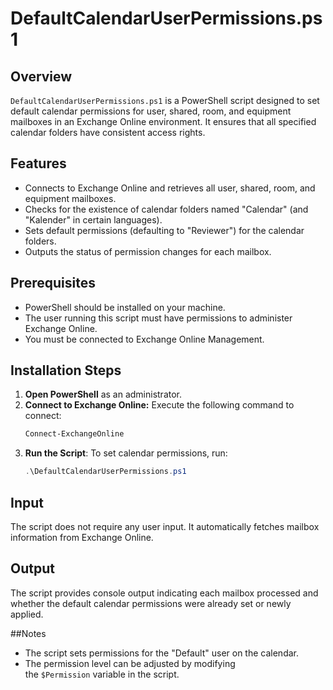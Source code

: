 # DefaultCalendarUserPermissions.ps1

## Overview
`DefaultCalendarUserPermissions.ps1` is a PowerShell script designed to set default calendar permissions for user, shared, room, and equipment mailboxes in an Exchange Online environment. It ensures that all specified calendar folders have consistent access rights.

## Features
- Connects to Exchange Online and retrieves all user, shared, room, and equipment mailboxes.
- Checks for the existence of calendar folders named "Calendar" (and "Kalender" in certain languages).
- Sets default permissions (defaulting to "Reviewer") for the calendar folders.
- Outputs the status of permission changes for each mailbox.

## Prerequisites
- PowerShell should be installed on your machine.
- The user running this script must have permissions to administer Exchange Online.
- You must be connected to Exchange Online Management.

## Installation Steps
1. **Open PowerShell** as an administrator.
2. **Connect to Exchange Online:**
   Execute the following command to connect:
   ```powershell
   Connect-ExchangeOnline
   ```
3. **Run the Script**: To set calendar permissions, run:
    ```powershell
    .\DefaultCalendarUserPermissions.ps1
    ```

## Input

The script does not require any user input. It automatically fetches mailbox information from Exchange Online.

## Output
The script provides console output indicating each mailbox processed and whether the default calendar permissions were already set or newly applied.

##Notes
-   The script sets permissions for the "Default" user on the calendar.
-   The permission level can be adjusted by modifying the `$Permission` variable in the script.